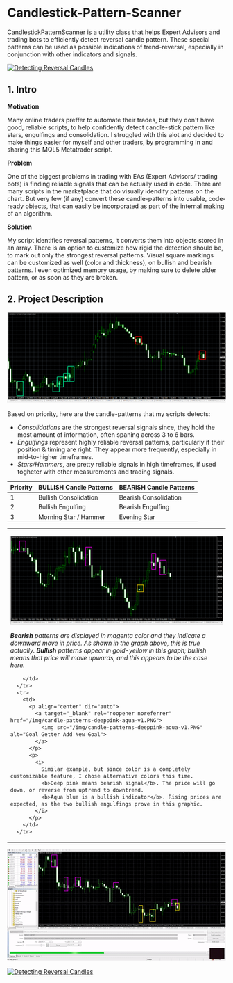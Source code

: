 # Candlestick-Pattern-Scanner
CandlestickPatternScanner is a utility class that helps Expert Advisors and trading bots to efficiently detect reversal candle pattern. These special patterns can be used as possible indications of trend-reversal, especially in conjunction with other indicators and signals.

<p align="left" dir="auto">
  <a target="_blank" rel="noopener noreferrer" href="/cps-1-31-deeppink-aqua-gif.gif">
    <img src="/img/cps-1-31-deeppink-aqua-gif.gif" alt="Detecting Reversal Candles">
  </a>
</p>

<h2>1. Intro</h2>
<strong>Motivation</strong> <p>Many online traders preffer to automate their trades, but they don't have good, reliable scripts, to help confidently detect candle-stick pattern like stars, engulfings and consolidation. I struggled with this alot and decided to make things easier for myself and other traders, by programming in and sharing this MQL5 Metatrader script.</p>
<strong>Problem</strong> <p>One of the biggest problems in trading with EAs (Expert Advisors/ trading bots) is finding reliable signals that can be actually used in code. There are many scripts in the marketplace that do visually idendify patterns on the chart. But very few (if any) convert these candle-patterns into usable, code-ready objects, that can easily be incorporated as part of the internal making of an algorithm.</p>
<strong>Solution</strong> <p>My script identifies reversal patterns, it converts them into objects stored in an array. There is an option to customize how rigid the detection should be, to mark out only the strongest reversal patterns. Visual square markings can be customized as well (color and thickness), on bullish and bearish patterns. I even optimized memory usage, by making sure to delete older pattern, or as soon as they are broken.</p>


<h2>2. Project Description</h2>
  <p align="center" dir="auto">
    <a target="_blank" rel="noopener noreferrer" href="/img/candle-patterns-red-green-v1.PNG">
      <img src="/img/candle-patterns-red-green-v1.PNG" alt="Goal Getter Add New Goal">
    </a>
  </p>

Based on priority, here are the candle-patterns that my scripts detects:
<ul>
  <li><em>Consolidations</em> are the strongest reversal signals since, they hold the most amount of information, often spaning across 3 to 6 bars.</li>
  <li><em>Engulfings</em> represent highly reliable reversal patterns, particularly if their position & timing are right. They appear more frequently, especially in mid-to-higher timeframes.</li>
  <li><em>Stars/Hammers</em>, are pretty reliable signals in high timeframes, if used togheter with other measurements and trading signals.</li>
</ul>

| Priority | BULLISH Candle Patterns | BEARISH Candle Patterns |
| :---         |     :---       |          :--- |
| 1   | Bullish Consolidation     | Bearish Consolidation    |
| 2     | Bullish Engulfing       | Bearish Engulfing      |
| 3     | Morning Star / Hammer       | Evening Star      |



<table cellspacing="5" border="0">
      <tr>
        <td>
          <p align="center" dir="auto">
            <a target="_blank" rel="noopener noreferrer" href="/img/candle-patterns-magenta-gold-v1.PNG">
              <img src="/img/candle-patterns-magenta-gold-v1.PNG" alt="Goal Getter Add New Goal">
            </a>
          </p>
          <p>
            <i>
              <b>Bearish</b> patterns are displayed in magenta color and they indicate a downward move in price. As shown in the graph above, this is true actually.
              <b>Bullish</b> patterns appear in gold-yellow in this graph; bullish means that price will move upwards, and this appears to be the case here.
            </i>
          </p>
          
        </td>
      </tr>  
      <tr>
        <td>
          <p align="center" dir="auto">
            <a target="_blank" rel="noopener noreferrer" href="/img/candle-patterns-deeppink-aqua-v1.PNG">
              <img src="/img/candle-patterns-deeppink-aqua-v1.PNG" alt="Goal Getter Add New Goal">
            </a>
          </p>
          <p>
            <i>            
              Similar example, but since color is a completely customizable feature, I chose alternative colors this time.
              <b>Deep pink means bearish signal</b>. The price will go down, or reverse from uptrend to downtrend.
              <b>Aqua blue is a bullish indicator</b>. Rising prices are expected, as the two bullish engulfings prove in this graphic.
            </i>
          </p>
        </td>
      </tr>
</table>
  


<p align="left" dir="auto">
  <a target="_blank" rel="noopener noreferrer" href="/cps-2-62-magenta-gold-gif.gif">
    <img src="/img/cps-2-62-magenta-gold-gif.gif" alt="Detecting Reversal Candles">
  </a>
</p>

<p align="left" dir="auto">
  <a target="_blank" rel="noopener noreferrer" href="/cps-1-deeppink-aqua-gif.gif">
    <img src="/img/cps-1-deeppink-aqua-gif.gif" alt="Detecting Reversal Candles">
  </a>
</p>
